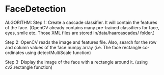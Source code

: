 # FaceDetection
ALGORITHM:
Step 1: Create a cascade classifier. It will contain the features of the face. (OpenCV already contains many pre-trained classifiers for face, eyes, smile etc. Those XML files are stored in/data/haarcascades/ folder.)

Step 2: OpenCV reads the image and features file. Also, search for the row and column values of the face numpy array (i.e. The face rectangle co-ordinates using detectMultiScale function)

Step 3: Display the image of the face with a rectangle around it. (using cv2.rectangle function)
